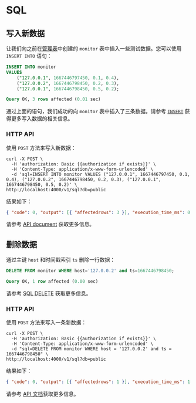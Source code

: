 # SQL

## 写入新数据

让我们向之前在[管理表](./../table-management.md)中创建的 `monitor` 表中插入一些测试数据。您可以使用 `INSERT INTO` 语句：

```sql
INSERT INTO monitor
VALUES
    ("127.0.0.1", 1667446797450, 0.1, 0.4),
    ("127.0.0.2", 1667446798450, 0.2, 0.3),
    ("127.0.0.1", 1667446798450, 0.5, 0.2);
```

```sql
Query OK, 3 rows affected (0.01 sec)
```

通过上面的语句，我们成功的向 `monitor` 表中插入了三条数据。请参考 [`INSERT`](/v0.4/reference/sql/insert.md) 获得更多写入数据的相关信息。

### HTTP API

使用 `POST` 方法来写入新数据：

```shell
curl -X POST \
  -H 'authorization: Basic {{authorization if exists}}' \
  -H 'Content-Type: application/x-www-form-urlencoded' \
  -d 'sql=INSERT INTO monitor VALUES ("127.0.0.1", 1667446797450, 0.1, 0.4), ("127.0.0.2", 1667446798450, 0.2, 0.3), ("127.0.0.1", 1667446798450, 0.5, 0.2)' \
http://localhost:4000/v1/sql?db=public
```

结果如下：

```json
{ "code": 0, "output": [{ "affectedrows": 3 }], "execution_time_ms": 0 }
```

请参考 [API document](/v0.4/reference/sql/http-api.md) 获取更多信息。

## 删除数据

通过主键 `host` 和时间戳索引 `ts` 删除一行数据：

```sql
DELETE FROM monitor WHERE host='127.0.0.2' and ts=1667446798450;
```

```sql
Query OK, 1 row affected (0.00 sec)
```

请参考 [SQL DELETE](/v0.4/reference/sql/delete.md) 获取更多信息。

### HTTP API

使用 `POST` 方法来写入一条新数据：

```shell
curl -X POST \
  -H 'authorization: Basic {{authorization if exists}}' \
  -H 'Content-Type: application/x-www-form-urlencoded' \
  -d "sql=DELETE FROM monitor WHERE host = '127.0.0.2' and ts = 1667446798450" \
http://localhost:4000/v1/sql?db=public
```

结果如下：

```json
{ "code": 0, "output": [{ "affectedrows": 1 }], "execution_time_ms": 1 }
```

请参考 [API 文档](/v0.4/reference/sql/http-api.md)获取更多信息。

